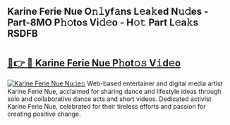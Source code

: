 ## Karine Ferie Nue O𝚗𝚕yf𝚊ns L𝚎a𝚔ed N𝚞𝚍es - Part-8MO P𝚑𝚘tos Vi𝚍𝚎o - H𝚘𝚝 Part L𝚎a𝚔s RSDFB

# <h2><a href="http://kfep2o.oniu.top/?m=Karine+Ferie+Nue">🔗👉 🔴 Karine Ferie Nue P𝚑ot𝚘𝚜 V𝚒d𝚎o</a></h2>

[![Karine Ferie Nue Nu𝚍e𝚜](https://i.imgur.com/0qMVB7G.gif)](http://kfep2o.oniu.top/?m=Karine+Ferie+Nue)
Web-based entertainer and digital media artist Karine Ferie Nue, acclaimed for sharing dance and lifestyle ideas through solo and collaborative dance acts and short videos. Dedicated activist Karine Ferie Nue, celebrated for their tireless efforts and passion for creating positive change.  
